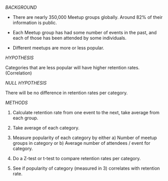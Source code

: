 
*BACKGROUND*

* There are nearly 350,000 Meetup groups globally. Around 82% of their information is public.

* Each Meetup group has had some number of events in the past, and each of those has been attended by some individuals. 

* Different meetups are more or less popular.

*HYPOTHESIS*

Categories that are less popular will have higher retention rates. (Correlation)

*NULL HYPOTHESIS*

There will be no difference in retention rates per category.

*METHODS*

1. Calculate retention rate from one event to the next, take average from each group.

2. Take average of each category.

3. Measure popularity of each category by either a) Number of meetup groups in category or b) Average number of attendees / event for category.

4. Do a Z-test or t-test to compare retention rates per category.

5. See if popularity of category (measured in 3) correlates with retention rate.
